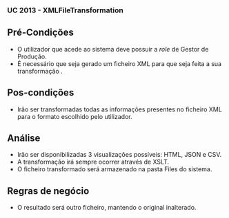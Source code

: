 ### UC 2013 - XMLFileTransformation ###

## Pré-Condições

- O utilizador que acede ao sistema deve possuir a *role* de Gestor de Produção.
- É necessário que seja gerado um ficheiro XML para que seja feita a sua transformação .        

## Pos-condições

- Irão ser transformadas todas as informações presentes no ficheiro XML para o formato escolhido pelo utilizador.

## Análise

- Irão ser disponibilizadas 3 visualizações possíveis: HTML, JSON e CSV.
- A transformação irá sempre ocorrer através de XSLT.
- O ficheiro transformado será armazenado na pasta Files do sistema.

## Regras de negócio

- O resultado será outro ficheiro, mantendo o original inalterado.